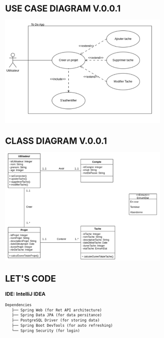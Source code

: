 # USE CASE DIAGRAM V.0.0.1
![Fisrt use case diagram](/assets/modelling/useCaseV0.0.1.png)

# CLASS DIAGRAM V.0.0.1
![First class diagram](/assets/modelling/classDiagramV0.0.1.png)

# LET'S CODE
### IDE: IntelliJ IDEA
```md
Dependencies
   ├── Spring Web (for Ret API architecture)
   ├── Spring Data JPA (for data persitance)
   ├── PostgreSQL Driver (for storing data)
   ├── Spring Boot DevTools (for auto refreshing)
   └── Spring Security (for login)
```
